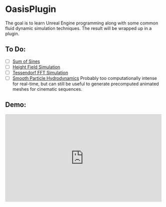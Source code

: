 OasisPlugin
===========
The goal is to learn Unreal Engine programming along with some common fluid dynamic simulation techniques. The result will be wrapped up in a plugin.

## To Do:
- [ ] [Sum of Sines](http://http.developer.nvidia.com/GPUGems/gpugems_ch01.html)
- [ ] [Height Field Simulation](http://matthias-mueller-fischer.ch/talks/GDC2008.pdf)
- [ ] [Tessendorf FFT Simulation](http://graphics.ucsd.edu/courses/rendering/2005/jdewall/tessendorf.pdf)
- [ ] [Smooth Particle Hydrodynamics](https://software.intel.com/en-us/articles/fluid-simulation-for-video-games-part-15/)
  Probably too computationally intense for real-time, but can still be useful to generate precomputed animated meshes for cinematic sequences.
 
## Demo:
<iframe src="http://player.vimeo.com/video/101274161" width="500" height="281" frameborder="0" webkitallowfullscreen mozallowfullscreen allowfullscreen></iframe>
